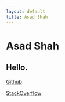 ```yaml
---
layout: default
title: Asad Shah
---
```


# Asad Shah

## Hello.

[Github](http://github.com/asadmshah)

[StackOverflow](http://stackoverflow.com/users/3238659/asadmshah)

<!--[Play Store](https://play.google.com/store/apps/developer?id=asadmshah)-->
